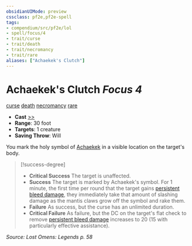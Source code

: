 ```yaml
---
obsidianUIMode: preview
cssclass: pf2e,pf2e-spell
tags:
- compendium/src/pf2e/lol
- spell/focus/4
- trait/curse
- trait/death
- trait/necromancy
- trait/rare
aliases: ["Achaekek's Clutch"]
---
```

# Achaekek's Clutch *Focus 4*   
[curse](curse.md "Curse Effect Trait")  [death](death.md "Death Effect Trait")  [necromancy](necromancy.md "Necromancy School Trait")  [rare](rare.md "Rare Rarity Trait")  

- **Cast** [>>](chapter-9-playing-the-game.md#Actions "Two-Action") 
- **Range**: 30 foot
- **Targets**: 1 creature
- **Saving Throw**: Will

You mark the holy symbol of [Achaekek](achaekek-logm.md) in a visible location on the target's body.

> [!success-degree] 
> - **Critical Success** The target is unaffected.
> - **Success** The target is marked by Achaekek's symbol. For 1 minute, the first time per round that the target gains [persistent bleed damage](conditions.md#Persistent%20Damage), they immediately take that amount of slashing damage as the mantis claws grow off the symbol and rake them.
> - **Failure** As success, but the curse has an unlimited duration.
> - **Critical Failure** As failure, but the DC on the target's flat check to remove [persistent bleed damage](conditions.md#Persistent%20Damage) increases to 20 (15 with particularly effective assistance).

*Source: Lost Omens: Legends p. 58*